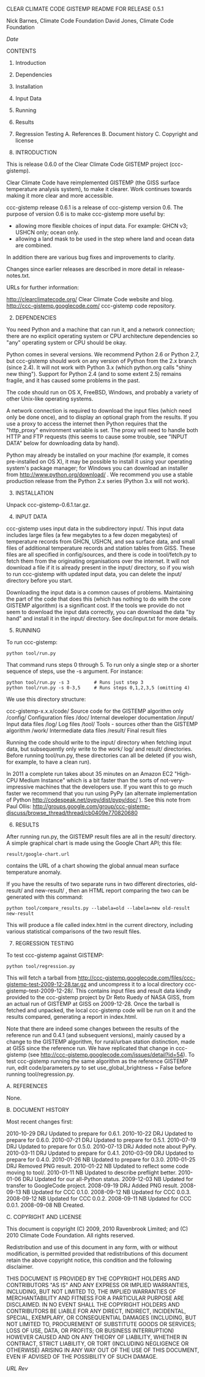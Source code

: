 CLEAR CLIMATE CODE GISTEMP README FOR RELEASE 0.5.1

Nick Barnes, Climate Code Foundation
David Jones, Climate Code Foundation

$Date$


CONTENTS

  1. Introduction
  2. Dependencies
  3. Installation
  4. Input Data
  5. Running
  6. Results
  7. Regression Testing
  A. References
  B. Document history
  C. Copyright and license

1. INTRODUCTION

This is release 0.6.0 of the Clear Climate Code GISTEMP project
(ccc-gistemp).

Clear Climate Code have reimplemented GISTEMP (the GISS surface
temperature analysis system), to make it clearer.  Work continues
towards making it more clear and more accessible.

ccc-gistemp release 0.6.1 is a release of ccc-gistemp version 0.6.
The purpose of version 0.6 is to make ccc-gistemp more useful by:
  - allowing more flexible choices of input data.  For example: GHCN v3;
    USHCN only; ocean only.
  - allowing a land mask to be used in the step where land and ocean
    data are combined.

In addition there are various bug fixes and improvements to clarity.

Changes since earlier releases are described in more detail in
release-notes.txt.

URLs for further information:

http://clearclimatecode.org/ Clear Climate Code website and blog.
http://ccc-gistemp.googlecode.com/ ccc-gistemp code repository.


2. DEPENDENCIES

You need Python and a machine that can run it, and a network
connection; there are no explicit operating system or CPU architecture
dependencies so "any" operating system or CPU should be okay.

Python comes in several versions.  We recommend Python 2.6 or Python
2.7, but ccc-gistemp should work on any version of Python from the
2.x branch (since 2.4).  It will not work with Python 3.x (which
python.org calls "shiny new thing").  Support for Python 2.4 (and
to some extent 2.5) remains fragile, and it has caused some problems
in the past.

The code should run on OS X, FreeBSD, Windows, and probably a variety of
other Unix-like operating systems.

A network connection is required to download the input files (which
need only be done once), and to display an optional graph from the
results.  If you use a proxy to access the internet then Python requires
that the "http_proxy" environment variable is set.  The proxy will need
to handle both HTTP and FTP requests (this seems to cause some trouble,
see "INPUT DATA" below for downloading data by hand).

Python may already be installed on your machine (for example, it comes
pre-installed on OS X), it may be possible to install it using your
operating system's package manager; for Windows you can download an
installer from http://www.python.org/download/ .  We recommend you use a
stable production release from the Python 2.x series (Python 3.x will
not work).


3. INSTALLATION

Unpack ccc-gistemp-0.6.1.tar.gz.


4. INPUT DATA

ccc-gistemp uses input data in the subdirectory input/.  This input
data includes large files (a few megabytes to a few dozen megabytes)
of temperature records from GHCN, USHCN, and sea surface data, and
small files of additional temperature records and station tables from
GISS.  These files are all specified in config/sources, and there is
code in tool/fetch.py to fetch them from the originating organisations
over the internet.  It will not download a file if it is already
present in the input/ directory, so if you wish to run ccc-gistemp
with updated input data, you can delete the input/ directory before
you start.

Downloading the input data is a common causes of problems.  Maintaining
the part of the code that does this (which has nothing to do with the
core GISTEMP algorithm) is a significant cost.  If the tools
we provide do not seem to download the input data correctly, you can
download the data "by hand" and install it in the input/ directory.  See
doc/input.txt for more details.


5. RUNNING

To run ccc-gistemp:

    python tool/run.py

That command runs steps 0 through 5.  To run only a single step or a shorter
sequence of steps, use the -s argument.  For instance:

    python tool/run.py -s 3         # Runs just step 3
    python tool/run.py -s 0-3,5     # Runs steps 0,1,2,3,5 (omitting 4)

We use this directory structure:

ccc-gistemp-x.x.x/code/     Source code for the GISTEMP algorithm only
                 /config/   Configuration files
                 /doc/      Internal developer documentation
                 /input/    Input data files
                 /log/      Log files
                 /tool/     Tools - sources other than the GISTEMP algorithm
                 /work/     Intermediate data files
                 /result/   Final result files

Running the code should write to the input/ directory when fetching
input data, but subsequently only write to the work/ log/ and result/
directories.  Before running tool/run.py, these directories can all be
deleted (if you wish, for example, to have a clean run).

In 2011 a complete run takes about 35 minutes on an Amazon EC2 "High-CPU
Medium Instance" which is a bit faster than the sorts of not-very-impressive
machines that the developers use.  If you want this to go much
faster we recommend that you run using PyPy (an alternate implementation
of Python http://codespeak.net/pypy/dist/pypy/doc/ ).  See this note
from Paul Ollis:
http://groups.google.com/group/ccc-gistemp-discuss/browse_thread/thread/cb0409e770820680


6. RESULTS

After running run.py, the GISTEMP result files are all in the result/
directory.  A simple graphical chart is made using the Google Chart
API; this file:

    result/google-chart.url

contains the URL of a chart showing the global annual mean surface
temperature anomaly.

If you have the results of two separate runs in two different
directories, old-result/ and new-result/ , then an HTML report comparing
the two can be generated with this command:

    python tool/compare_results.py --labela=old --labela=new old-result new-result

This will produce a file called index.html in the current directory,
including various statistical comparisons of the two result files.


7. REGRESSION TESTING

To test ccc-gistemp against GISTEMP:

    python tool/regression.py

This will fetch a tarball from
http://ccc-gistemp.googlecode.com/files/ccc-gistemp-test-2009-12-28.tar.gz
and uncompress it to a local directory ccc-gistemp-test-2009-12-28/.
This contains input files and result data kindly provided to the
ccc-gistemp project by Dr Reto Ruedy of NASA GISS, from an actual run
of GISTEMP at GISS on 2009-12-28.  Once the tarball is fetched and
unpacked, the local ccc-gistemp code will be run on it and the results
compared, generating a report in index.html.

Note that there are indeed some changes between the results of the
reference run and 0.4.1 (and subsequent versions), mainly caused
by a change to the GISTEMP algorithm, for rural/urban station
distinction, made at GISS since the reference run.  We have replicated
that change in ccc-gistemp (see
http://ccc-gistemp.googlecode.com/issues/detail?id=54).  To test
ccc-gistemp running the same algorithm as the reference GISTEMP
run, edit code/parameters.py to set use_global_brightness = False
before running tool/regression.py.


A. REFERENCES

None.


B. DOCUMENT HISTORY

Most recent changes first:

2010-10-29 DRJ Updated to prepare for 0.6.1.
2010-10-22 DRJ Updated to prepare for 0.6.0.
2010-07-21 DRJ Updated to prepare for 0.5.1.
2010-07-19 DRJ Updated to prepare for 0.5.0.
2010-07-13 DRJ Added note about PyPy.
2010-03-11 DRJ Updated to prepare for 0.4.1.
2010-03-09 DRJ Updated to prepare for 0.4.0.
2010-01-26 NB  Updated to prepare for 0.3.0.
2010-01-25 DRJ Removed PNG result.
2010-01-22 NB  Updated to reflect some code moving to tool/.
2010-01-11 NB  Updated to describe preflight better.
2010-01-06 DRJ Updated for our all-Python status.
2009-12-03 NB  Updated for transfer to GoogleCode project.
2008-09-19 DRJ Added PNG result.
2008-09-13 NB  Updated for CCC 0.1.0.
2008-09-12 NB  Updated for CCC 0.0.3.
2008-09-12 NB  Updated for CCC 0.0.2.
2008-09-11 NB  Updated for CCC 0.0.1.
2008-09-08 NB  Created.


C. COPYRIGHT AND LICENSE

This document is copyright (C) 2009, 2010 Ravenbrook Limited; and (C)
2010 Climate Code Foundation.  All rights reserved.

Redistribution and use of this document in any form, with or without
modification, is permitted provided that redistributions of this
document retain the above copyright notice, this condition and the
following disclaimer.

THIS DOCUMENT IS PROVIDED BY THE COPYRIGHT HOLDERS AND CONTRIBUTORS "AS
IS" AND ANY EXPRESS OR IMPLIED WARRANTIES, INCLUDING, BUT NOT LIMITED
TO, THE IMPLIED WARRANTIES OF MERCHANTABILITY AND FITNESS FOR A
PARTICULAR PURPOSE ARE DISCLAIMED. IN NO EVENT SHALL THE COPYRIGHT
HOLDERS AND CONTRIBUTORS BE LIABLE FOR ANY DIRECT, INDIRECT, INCIDENTAL,
SPECIAL, EXEMPLARY, OR CONSEQUENTIAL DAMAGES (INCLUDING, BUT NOT LIMITED
TO, PROCUREMENT OF SUBSTITUTE GOODS OR SERVICES; LOSS OF USE, DATA, OR
PROFITS; OR BUSINESS INTERRUPTION) HOWEVER CAUSED AND ON ANY THEORY OF
LIABILITY, WHETHER IN CONTRACT, STRICT LIABILITY, OR TORT (INCLUDING
NEGLIGENCE OR OTHERWISE) ARISING IN ANY WAY OUT OF THE USE OF THIS
DOCUMENT, EVEN IF ADVISED OF THE POSSIBILITY OF SUCH DAMAGE.

$URL$
$Rev$
